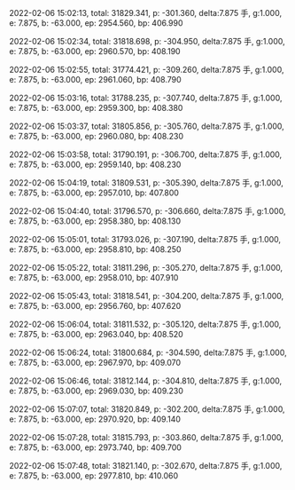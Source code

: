 2022-02-06 15:02:13, total: 31829.341, p: -301.360, delta:7.875 手, g:1.000, e: 7.875, b: -63.000, ep: 2954.560, bp: 406.990

2022-02-06 15:02:34, total: 31818.698, p: -304.950, delta:7.875 手, g:1.000, e: 7.875, b: -63.000, ep: 2960.570, bp: 408.190

2022-02-06 15:02:55, total: 31774.421, p: -309.260, delta:7.875 手, g:1.000, e: 7.875, b: -63.000, ep: 2961.060, bp: 408.790

2022-02-06 15:03:16, total: 31788.235, p: -307.740, delta:7.875 手, g:1.000, e: 7.875, b: -63.000, ep: 2959.300, bp: 408.380

2022-02-06 15:03:37, total: 31805.856, p: -305.760, delta:7.875 手, g:1.000, e: 7.875, b: -63.000, ep: 2960.080, bp: 408.230

2022-02-06 15:03:58, total: 31790.191, p: -306.700, delta:7.875 手, g:1.000, e: 7.875, b: -63.000, ep: 2959.140, bp: 408.230

2022-02-06 15:04:19, total: 31809.531, p: -305.390, delta:7.875 手, g:1.000, e: 7.875, b: -63.000, ep: 2957.010, bp: 407.800

2022-02-06 15:04:40, total: 31796.570, p: -306.660, delta:7.875 手, g:1.000, e: 7.875, b: -63.000, ep: 2958.380, bp: 408.130

2022-02-06 15:05:01, total: 31793.026, p: -307.190, delta:7.875 手, g:1.000, e: 7.875, b: -63.000, ep: 2958.810, bp: 408.250

2022-02-06 15:05:22, total: 31811.296, p: -305.270, delta:7.875 手, g:1.000, e: 7.875, b: -63.000, ep: 2958.010, bp: 407.910

2022-02-06 15:05:43, total: 31818.541, p: -304.200, delta:7.875 手, g:1.000, e: 7.875, b: -63.000, ep: 2956.760, bp: 407.620

2022-02-06 15:06:04, total: 31811.532, p: -305.120, delta:7.875 手, g:1.000, e: 7.875, b: -63.000, ep: 2963.040, bp: 408.520

2022-02-06 15:06:24, total: 31800.684, p: -304.590, delta:7.875 手, g:1.000, e: 7.875, b: -63.000, ep: 2967.970, bp: 409.070

2022-02-06 15:06:46, total: 31812.144, p: -304.810, delta:7.875 手, g:1.000, e: 7.875, b: -63.000, ep: 2969.030, bp: 409.230

2022-02-06 15:07:07, total: 31820.849, p: -302.200, delta:7.875 手, g:1.000, e: 7.875, b: -63.000, ep: 2970.920, bp: 409.140

2022-02-06 15:07:28, total: 31815.793, p: -303.860, delta:7.875 手, g:1.000, e: 7.875, b: -63.000, ep: 2973.740, bp: 409.700

2022-02-06 15:07:48, total: 31821.140, p: -302.670, delta:7.875 手, g:1.000, e: 7.875, b: -63.000, ep: 2977.810, bp: 410.060